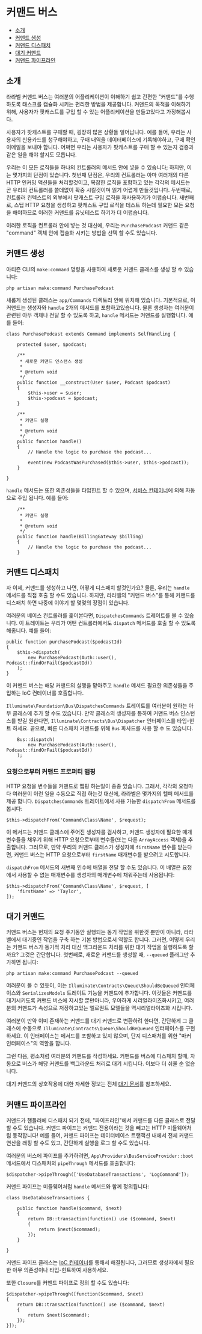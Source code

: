# 커맨드 버스

- [소개](#introduction)
- [커맨드 생성](#creating-commands)
- [커맨드 디스패치](#dispatching-commands)
- [대기 커맨드](#queued-commands)
- [커맨드 파이프라인](#command-pipeline)

<a name="introduction"></a>
## 소개

라라벨 커맨드 버스는 여러분의 어플리케이션이 이해하기 쉽고 간편한 "커맨드"를 수행하도록 태스크를 캡슐화 시키는 편리한 방법을 제공합니다. 커맨드의 목적을 이해하기 위해, 사용자가 팟캐스트를 구입 할 수 있는 어플리케이션을 만들고있다고 가정해봅시다.

사용자가 팟캐스트를 구매할 때, 굉장히 많은 상황들 일어납니다. 예를 들어, 우리는 사용자의 신용카드를 청구해야하고, 구매 내역을 데이터베이스에 기록해야하고, 구매 확인 이메일을 보내야 합니다. 어쩌면 우리는 사용자가 팟캐스트를 구매 할 수 있는지 검증과 같은 일을 해야 할지도 모릅니다.

우리는 이 모든 로직들을 하나의 컨트롤러의 메서드 안에 넣을 수 있습니다; 하지만, 이는 몇가지의 단점이 있습니다. 첫번째 단점은, 우리의 컨트롤러는 아마 여러개의 다른 HTTP 인커밍 액션들을 처리할것이고, 복잡한 로직을 포함하고 있는 각각의 메서드는 곧 우리의 컨트롤러를 쓸데없이 확중 시킬것이며 읽기 어렵게 만들것입니다. 두번째로, 컨트롤러 컨텍스트의 외부에서 팟캐스트 구입 로직을 재사용하기가 어렵습니다. 새번째로, 스텁 HTTP 요청을 생성하고 팟캐스트 구입 로직을 테스트 하는데 필요한 모든 요청을 해야하므로 이러한 커맨드를 유닛테스트 하기가 더 어렵습니다.

이러한 로직을 컨트롤러 안에 넣는 것 대신에, 우리는 `PurchasePodcast` 커맨드 같은 "command" 객체 안에 캡슐화 시키는 방법을 선택 할 수도 있습니다.

<a name="creating-commands"></a>
## 커맨드 생성

아티즌 CLI의 `make:command` 명령을 사용하여 새로운 커맨드 클래스를 생성 할 수 있습니다:

    php artisan make:command PurchasePodcast

새롭게 생성된 클래스는 `app/Commands` 디렉토리 안에 위치해 있습니다. 기본적으로, 이 커맨드는 생성자와 `handle` 2개의 메서드를 포함하고있습니다. 물론 생성자는 여러분이 관련된 아무 객체나 전달 할 수 있도록 하고, `handle` 메서드는 커맨드를 실행합니다. 예를 들어:

    class PurchasePodcast extends Command implements SelfHandling {

        protected $user, $podcast;

        /**
         * 새로운 커맨드 인스턴스 생성
         *
         * @return void
         */
        public function __construct(User $user, Podcast $podcast)
        {
            $this->user = $user;
            $this->podcast = $podcast;
        }

        /**
         * 커맨드 실행
         *
         * @return void
         */
        public function handle()
        {
            // Handle the logic to purchase the podcast...

            event(new PodcastWasPurchased($this->user, $this->podcast));
        }

    }

`handle` 메서드는 또한 의존성들을 타입힌트 할 수 있으며, [서비스 컨테이너](/docs/5.0/container)에 의해 자동으로 주입 됩니다. 예를 들어:

        /**
         * 커맨드 실행
         *
         * @return void
         */
        public function handle(BillingGateway $billing)
        {
            // Handle the logic to purchase the podcast...
        }

<a name="dispatching-commands"></a>
## 커맨드 디스패치

자 이제, 커맨드를 생성하고 나면, 어떻게 디스패치 할것인가요? 물론, 우리는 `handle` 메서드를 직접 호출 할 수도 있습니다. 하지만, 라라벨의 "커맨드 버스"를 통해 커맨드를 디스패치 하면 나중에 이야기 할 몇몇의 장점이 있습니다.

여러분의 베이스 컨트롤러를 훑어본다면, `DispatchesCommands` 트레이트를 볼 수 있습니다. 이 트레이트는 우리가 어떤 컨트롤러에서도 `dispatch` 메서드를 호출 할 수 있도록 해줍니다. 예를 들어:

    public function purchasePodcast($podcastId)
    {
        $this->dispatch(
            new PurchasePodcast(Auth::user(), Podcast::findOrFail($podcastId))
        );
    }

이 커맨드 버스는 해당 커맨드의 실행을 맡아주고 `handle` 메서드 필요한 의존성들을 주입하는 IoC 컨테이너를 호출합니다.

`Illuminate\Foundation\Bus\DispatchesCommands` 트레이트를 여러분이 원하는 아무 클래스에 추가 할 수도 있습니다. 만약 클래스의 생성자를 통하여 커맨드 버스 인스턴스를 받길 원한다면, `Illuminate\Contracts\Bus\Dispatcher` 인터페이스를 타입-힌트 하세요. 끝으로, 빠른 디스패치 커맨드를 위해 `Bus` 파사드를 사용 할 수 도 있습니다.

        Bus::dispatch(
            new PurchasePodcast(Auth::user(), Podcast::findOrFail($podcastId))
        );

### 요청으로부터 커맨드 프로퍼티 맵핑

HTTP 요청을 변수들을 커맨드로 맵핑 하는일이 종종 있습니다. 그래서, 각각의 요청마다 여러분이 이런 일을 수동으로 직접 하는것 대신에, 라라벨은 몇가지의 헬퍼 메서드를 제공 합니다. `DispatchesCommands` 트레이트에서 사용 가능한 `dispatchFrom` 메서드를 봅시다:

    $this->dispatchFrom('Command\Class\Name', $request);

이 메서드는 커맨드 클래스에 주어진 생성자를 검사하고, 커맨드 생성자에 필요한 매개변수들을 채우기 위해 HTTP 요청으로부터 변수들(또는 다른 `ArrayAccess` 객체)을 추출합니다. 그러므로, 만약 우리의 커맨드 클래스가 생성자에 `firstName` 변수를 받는다면, 커맨드 버스는 HTTP 요청으로부터 `firstName` 매개변수를 받으려고 시도합니다.

`dispatchFrom` 메서드의 새번째 인수에 배열을 전달 할 수도 있습니다. 이 배열은 요청에서 사용할 수 없는 매개변수를 생성자의 매개변수에 채워주는데 사용됩니다:

    $this->dispatchFrom('Command\Class\Name', $request, [
        'firstName' => 'Taylor',
    ]);

<a name="queued-commands"></a>
## 대기 커맨드

커맨드 버스는 현재의 요청 주기동안 실행되는 동기 작업을 위한것 뿐만이 아니라, 라라벨에서 대기중인 작업을 구축 하는 기본 방법으로서 역할도 합니다. 그러면, 어떻게 우리는 커맨드 버스가 동기적 처리 대신 백그라운드 처리를 위한 대기 작업을 실행하도록 할까요? 그것은 간단합니다. 첫번째로, 새로운 커맨드를 생성할 때, `--queued` 플래그만 추가하면 됩니다:

    php artisan make:command PurchasePodcast --queued

여러분이 볼 수 있듯이, 이는 `Illuminate\Contracts\Queue\ShouldBeQueued` 인터페이스와 `SerializesModels` 트레이트 기능을 커맨드에 추가합니다. 이것들은 커맨드를 대기시키도록 커맨드 버스에 지시할 뿐만아니라, 우아하게 시리얼라이즈화시키고, 여러분의 커맨드가 속성으로 저장하고있는 엘로퀀트 모델들을 역시리얼라이즈화 시킵니다.

여러분이 만약 이미 존재하는 커맨드를 대기 커맨드로 변환하려 한다면, 간단하게 그 클래스에 수동으로 `Illuminate\Contracts\Queue\ShouldBeQueued` 인터페이스를 구현하세요. 이 인터페이스는 메서드를 포함하고 있지 않으며, 단지 디스패처를 위한 "마커 인터페이스"의 역할을 합니다.

그런 다음, 평소처럼 여러분의 커맨드를 작성하세요. 커맨드를 버스에 디스패치 할때, 자동으로 버스가 해당 커맨드를 백그라운드 처리로 대기 시킵니다. 이보다 더 쉬울 순 없습니다.

대기 커맨드의 상호작용에 대한 자세한 정보는 전체 [대기 문서](/docs/5.0/queues)를 참조하세요.

<a name="command-pipeline"></a>
## 커맨드 파이프라인

커맨드가 핸들러에 디스패치 되기 전에, "파이프라인"에서 커맨드를 다른 클래스로 전달 할 수도 있습니다. 커맨드 파이프는 커맨드 전용이라는 것을 빼고는 HTTP 미들웨어처럼 동작합니다! 예를 들어, 커맨드 파이프는 데이터베이스 트랜잭션 내에서 전체 커맨드 연산을 래핑 할 수도 있고, 간단하게 실행을 로그 할 수도 있습니다.

여러분의 버스에 파이프를 추가하려면, `App\Providers\BusServiceProvider::boot` 메서드에서 디스패처의 `pipeThrough` 메서드를 호출합니다:

    $dispatcher->pipeThrough(['UseDatabaseTransactions', 'LogCommand']);

커맨드 파이프는 미들웨어처럼 `handle` 메서드와 함께 정의됩니다:

    class UseDatabaseTransactions {

        public function handle($command, $next)
        {
            return DB::transaction(function() use ($command, $next)
            {
                return $next($command);
            });
        }

    }

커맨드 파이프 클래스는 [IoC 컨테이너](/docs/5.0/container)를 통해서 해결됩니다, 그러므로 생성자에서 필요한 아무 의존성이나 타입-힌트하여 사용하세요.

또한 `Closure`를 커맨드 파이프로 정의 할 수도 있습니다:

    $dispatcher->pipeThrough([function($command, $next)
    {
        return DB::transaction(function() use ($command, $next)
        {
            return $next($command);
        });
    }]);
